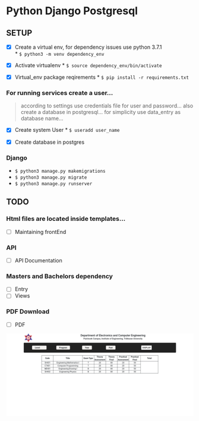 # Python Django Postgresql

## SETUP
   - [x] Create a virtual env, for dependency issues use python 3.7.1  
   	* `$ python3 -m venv dependency_env`

   - [x] Activate virtualenv
	* `$ source dependency_env/bin/activate`

   - [x] Virtual_env package reqirements
	* `$ pip install -r requirements.txt`

### For running services create a user...
> according to settings use credentials file for user and password... 
> also create a database in postgresql...
> for simplicity use data_entry as database name...

   - [x] Create system User
	* `$ useradd user_name`

   - [x] Create database in postgres

### Django  
 * `$ python3 manage.py makemigrations`  
 * `$ python3 manage.py migrate`  
 * `$ python3 manage.py runserver`  


## TODO

### Html files are located inside templates...
   - [ ] Maintaining frontEnd

### API
   - [ ] API Documentation

### Masters and Bachelors dependency
   - [ ] Entry
   - [ ] Views

### PDF Download
   - [ ] PDF


 ![Demo](./Git_files/first.png)

